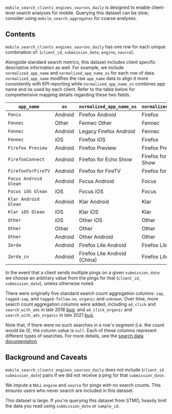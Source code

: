 `mobile_search_clients_engines_sources_daily` is designed to enable client-level search analyses for mobile.
Querying this dataset can be slow;
consider using `mobile_search_aggregates` for coarse analyses.

## Contents

`mobile_search_clients_engines_sources_daily` has one row for each unique combination of:
(`client_id`, `submission_date`, `engine`, `source`).

Alongside standard search metrics, this dataset includes client specific descriptive information as well.
For example, we include `normalized_app_name` and `normalized_app_name_os` for each row of data. `normalized_app_name` modifies the raw `app_name` data to align it more consistently with KPI reporting while `normalized_app_name_os` combines app name and os used by each client. Refer to the table below for comprehensive mapping details regarding these two fields.

| `app_name`            | `os`    | `normalized_app_name_os`       | `normalized_app_name`       |
| -------------------   | ------- | ------------------------------ | --------------------------- |
| `Fenix`               | Android | Firefox Android                | Firefox                     |
| `Fennec`              | Other   | Fennec Other                   | Fennec                      |
| `Fennec`              | Android | Legacy Firefox Android         | Fennec                      |
| `Fennec`              | iOS     | Firefox iOS                    | Firefox                     |
| `Firefox Preview`     | Android | Firefox Preview                | Firefox Preview             |
| `FirefoxConnect`      | Android | Firefox for Echo Show          | Firefox for Echo Show       |
| `FirefoxForFireTV`    | Android | Firefox for FireTV             | Firefox for FireTV          |
| `Focus Android Glean` | Android | Focus Android                  | Focus                       |
| `Focus iOS Glean`     | iOS     | Focus iOS                      | Focus                       |
| `Klar Android Glean`  | Android | Klar Android                   | Klar                        |
| `Klar iOS Glean`      | iOS     | Klar iOS                       | Klar                        |
| `Other`               | iOS     | Other iOS                      | Other                       |
| `Other`               | Other   | Other                          | Other                       |
| `Other`               | Android | Other Android                  | Other                       |
| `Zerda`               | Android | Firefox Lite Android           | Firefox Lite                |
| `Zerda_cn`            | Android | Firefox Lite Android (China)   | Firefox Lite (China)        |

In the event that a client sends multiple pings on a given `submission_date`
we choose an arbitrary value from the pings for that (`client_id`, `submission_date`),
unless otherwise noted.

There were originally five standard search count aggregation columns:
`sap`, `tagged-sap`, and `tagged-follow-on`, `organic` and `unknown`. Over time, more search count aggregation columns were added, including `ad_click` and `search_with_ads` in late 2018 [bug](https://bugzilla.mozilla.org/show_bug.cgi?id=1505411); and `ad_click_organic` and `search_with_ads_organic` in late 2021 [bug](https://bugzilla.mozilla.org/show_bug.cgi?id=1664849).

Note that, if there were no such searches in a row's segment
(i.e. the count would be 0),
the column value is `null`.
Each of these columns represent different types of searches.
For more details, see the [search data documentation]

## Background and Caveats

`mobile_search_clients_engines_sources_daily` does not include
(`client_id` `submission_date`) pairs
if we did not receive a ping for that `submission_date`.

We impute a `NULL` `engine` and `source` for pings with no search counts.
This ensures users who never search are included in this dataset.

This dataset is large.
If you're querying this dataset from STMO,
heavily limit the data you read using `submission_date` or `sample_id`.


<!--
#### Further Reading
-->

[search data documentation]: ../../search.md
